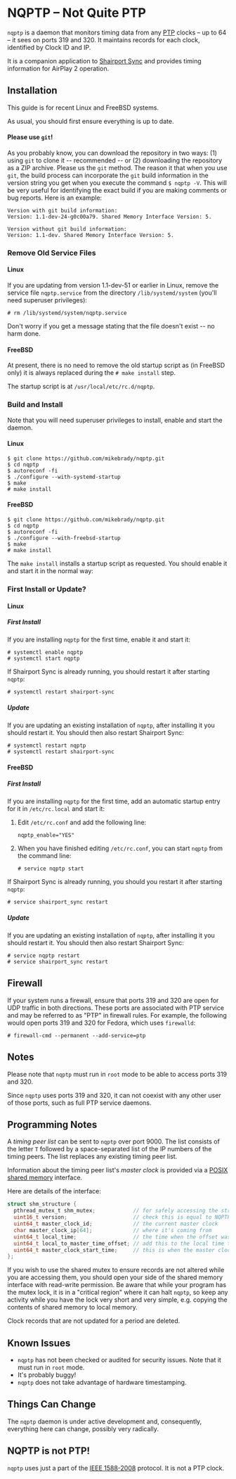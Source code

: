 # NQPTP – Not Quite PTP
`nqptp` is a daemon that monitors timing data from any [PTP](https://en.wikipedia.org/wiki/Precision_Time_Protocol) clocks – up to 64 – it sees on ports 319 and 320. It maintains records for each clock, identified by Clock ID and IP.

It is a companion application to [Shairport Sync](https://github.com/mikebrady/shairport-sync) and provides timing information for AirPlay 2 operation.

## Installation

This guide is for recent Linux and FreeBSD systems.

As usual, you should first ensure everything is up to date.

#### Please use `git`!
As you probably know, you can download the repository in two ways: (1) using `git` to clone it  -- recommended -- or (2) downloading the repository as a ZIP archive. Please us the `git` method. The reason it that when you use `git`,
the build process can incorporate the `git` build information in the version string you get when you execute the command `$ nqptp -V`.
This will be very useful for identifying the exact build if you are making comments or bug reports. Here is an example:
```
Version with git build information:
Version: 1.1-dev-24-g0c00a79. Shared Memory Interface Version: 5.

Version without git build information:
Version: 1.1-dev. Shared Memory Interface Version: 5.
```
### Remove Old Service Files
#### Linux
If you are updating from version 1.1-dev-51 or earlier in Linux, remove the service file `nqptp.service` from the directory `/lib/systemd/system` (you'll need superuser privileges):
```
# rm /lib/systemd/system/nqptp.service
```
Don't worry if you get a message stating that the file doesn't exist -- no harm done.

#### FreeBSD
At present, there is no need to remove the old startup script as (in FreeBSD only) it is always replaced during the `# make install` step.

The startup script is at `/usr/local/etc/rc.d/nqptp`. 

### Build and Install

Note that you will need superuser privileges to install, enable and start the daemon.

#### Linux
```
$ git clone https://github.com/mikebrady/nqptp.git
$ cd nqptp
$ autoreconf -fi
$ ./configure --with-systemd-startup
$ make
# make install
```
#### FreeBSD
```
$ git clone https://github.com/mikebrady/nqptp.git
$ cd nqptp
$ autoreconf -fi
$ ./configure --with-freebsd-startup
$ make
# make install
```
The `make install` installs a startup script as requested. You should enable it and start it in the normal way:

### First Install or Update?
#### Linux
##### First Install
If you are installing `nqptp` for the first time, enable it and start it:
```
# systemctl enable nqptp
# systemctl start nqptp
```
If Shairport Sync is already running, you should restart it after starting `nqptp`:
```
# systemctl restart shairport-sync
```
##### Update
If you are updating an existing installation of `nqptp`, after installing it you should restart it. You should then also restart Shairport Sync:
```
# systemctl restart nqptp
# systemctl restart shairport-sync
```
#### FreeBSD
##### First Install
If you are installing `nqptp` for the first time, add an automatic startup entry for it in `/etc/rc.local` and start it:
1. Edit `/etc/rc.conf` and add the following line:
   ```
   nqptp_enable="YES"
   ```
2. When you have finished editing `/etc/rc.conf`, you can start `nqptp` from the command line:
   ```
   # service nqptp start
   ```
If Shairport Sync is already running, you should you restart it after starting `nqptp`:
```
# service shairport_sync restart
```

##### Update
If you are updating an existing installation of `nqptp`, after installing it you should restart it. You should then also restart Shairport Sync:
```
# service nqptp restart
# service shairport_sync restart
```

## Firewall
If your system runs a firewall, ensure that ports 319 and 320 are open for UDP traffic in both directions. These ports are associated with PTP service and may be referred to as "PTP" in firewall rules. For example, the following would open ports 319 and 320 for Fedora, which uses `firewalld`:
```
# firewall-cmd --permanent --add-service=ptp
```


## Notes
Please note that `nqptp` must run in `root` mode to be able to access ports 319 and 320.

Since `nqptp` uses ports 319 and 320, it can not coexist with any other user of those ports, such as full PTP service daemons.

## Programming Notes
A _timing peer list_ can be sent to `nqptp` over port 9000. The list consists of the letter `T` followed by a space-separated list of the IP numbers of the timing peers. The list replaces any existing timing peer list.

Information about the timing peer list's *master clock* is provided via a [POSIX shared memory](https://pubs.opengroup.org/onlinepubs/007908799/xsh/shm_open.html) interface. 


Here are details of the interface:
```c
struct shm_structure {
  pthread_mutex_t shm_mutex;            // for safely accessing the structure
  uint16_t version;                     // check this is equal to NQPTP_SHM_STRUCTURES_VERSION
  uint64_t master_clock_id;             // the current master clock
  char master_clock_ip[64];             // where it's coming from
  uint64_t local_time;                  // the time when the offset was calculated
  uint64_t local_to_master_time_offset; // add this to the local time to get master clock time
  uint64_t master_clock_start_time;     // this is when the master clock became master
};
```

If you wish to use the shared mutex to ensure records are not altered while you are accessing them, you should open your side of the shared memory interface with read-write permission. Be aware that while your program has the mutex lock, it is in a "critical region" where it can halt `nqptp`, so keep any activity while you have the lock very short and very simple, e.g. copying the contents of shared memory to local memory. 

Clock records that are not updated for a period are deleted.

## Known Issues
* `nqptp` has not been checked or audited for security issues. Note that it must run in `root` mode.
* It's probably buggy!
* `nqptp` does not take advantage of hardware timestamping.

## Things Can Change
The `nqptp` daemon is under active development and, consequently, everything here can change, possibly very radically.

## NQPTP is not PTP!
`nqptp` uses just a part of the [IEEE 1588-2008](https://standards.ieee.org/standard/1588-2008.html) protocol. It is not a PTP clock.
